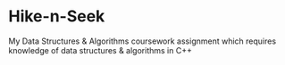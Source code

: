 # Hike-n-Seek
My Data Structures &amp; Algorithms coursework assignment which requires knowledge of data structures &amp; algorithms in C++

